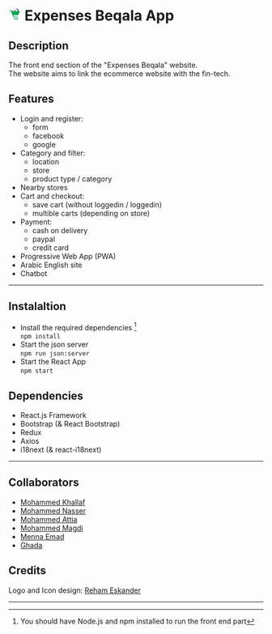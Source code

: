 # <img src="public/BeqalaLogo.png" height="25" alt="logo"/> Expenses Beqala App

## Description

The front end section of the "Expenses Beqala" website.\
The website aims to link the ecommerce website with the fin-tech.

## Features

- Login and register:
  - form
  - facebook
  - google
- Category and filter:
  - location
  - store
  - product type / category
- Nearby stores
- Cart and checkout:
  - save cart (without loggedin / loggedin)
  - multible carts (depending on store)
- Payment:
  - cash on delivery
  - paypal
  - credit card
- Progressive Web App (PWA)
- Arabic English site
- Chatbot

---

## Instalaltion

- Install the required dependencies [^1] \
   `npm install`
- Start the json server\
   `npm run json:server`
- Start the React App\
   `npm start`

## Dependencies

- React.js Framework
- Bootstrap (& React Bootstrap)
- Redux
- Axios
- i18next (& react-i18next)

---

## Collaborators

- [Mohammed Khallaf](https://github.com/MohammadKhallaf)
- [Mohammed Nasser](https://github.com/Muhammed-Nasser)
- [Mohammed Attia](https://github.com/MohamedAttia9)
- [Mohammed Magdi](https://github.com/MohamedMagdi0)
- [Menna Emad](https://github.com/MennaEmadZ)
- [Ghada](https://github.com/ghadamo)

## Credits

Logo and Icon design: [Reham Eskander](https://www.behance.net/rehameskander)

---

[^1]: You should have Node.js and npm installed to run the front end part
